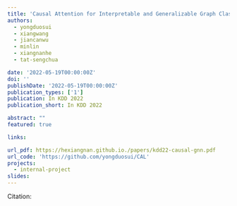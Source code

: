 ```yaml
---
title: 'Causal Attention for Interpretable and Generalizable Graph Classification'
authors:
  - yongduosui
  - xiangwang
  - jiancanwu
  - minlin
  - xiangnanhe
  - tat-sengchua

date: '2022-05-19T00:00:00Z'
doi: ''
publishDate: '2022-05-19T00:00:00Z'
publication_types: ['1']
publication: In KDD 2022 
publication_short: In KDD 2022 

abstract: ""
featured: true

links:

url_pdf: https://hexiangnan.github.io./papers/kdd22-causal-gnn.pdf
url_code: 'https://github.com/yongduosui/CAL'
projects:
  - internal-project
slides:
---
```




Citation:
